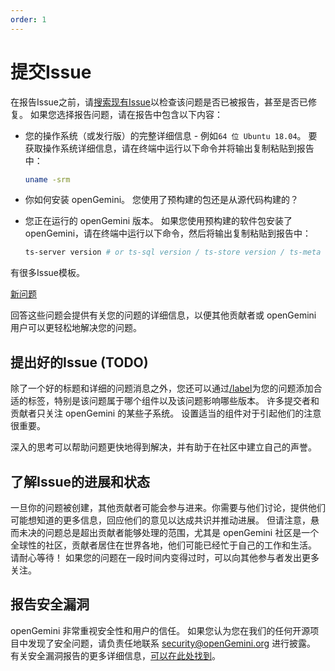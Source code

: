 ```yaml
---
order: 1
---
```


# 提交Issue

在报告Issue之前，请[搜索现有Issue](https://github.com/openGemini/openGemini/issues)以检查该问题是否已被报告，甚至是否已修复。 如果您选择报告问题，请在报告中包含以下内容：

- 您的操作系统（或发行版）的完整详细信息 - 例如`64 位 Ubuntu 18.04`。 要获取操作系统详细信息，请在终端中运行以下命令并将输出复制粘贴到报告中：

   ```bash
   uname -srm
   ```

- 你如何安装 openGemini。 您使用了预构建的包还是从源代码构建的？

- 您正在运行的 openGemini 版本。 如果您使用预构建的软件包安装了 openGemini，请在终端中运行以下命令，然后将输出复制粘贴到报告中：

   ```bash
   ts-server version # or ts-sql version / ts-store version / ts-meta version e.t.
   ```

有很多Issue模板。

[新问题](https://github.com/openGemini/openGemini/issues/new/choose)

回答这些问题会提供有关您的问题的详细信息，以便其他贡献者或 openGemini 用户可以更轻松地解决您的问题。

## 提出好的Issue (TODO)

除了一个好的标题和详细的问题消息之外，您还可以通过[/label]()为您的问题添加合适的标签，特别是该问题属于哪个组件以及该问题影响哪些版本。 许多提交者和贡献者只关注 openGemini 的某些子系统。 设置适当的组件对于引起他们的注意很重要。

深入的思考可以帮助问题更快地得到解决，并有助于在社区中建立自己的声誉。

## 了解Issue的进展和状态

一旦你的问题被创建，其他贡献者可能会参与进来。你需要与他们讨论，提供他们可能想知道的更多信息，回应他们的意见以达成共识并推动进展。 但请注意，悬而未决的问题总是超出贡献者能够处理的范围，尤其是 openGemini 社区是一个全球性的社区，贡献者居住在世界各地，他们可能已经忙于自己的工作和生活。 请耐心等待！ 如果您的问题在一段时间内变得过时，可以向其他参与者发出更多关注。

## 报告安全漏洞

openGemini 非常重视安全性和用户的信任。 如果您认为您在我们的任何开源项目中发现了安全问题，请负责任地联系 [security@openGemini.org](mailto:security@openGemini.org) 进行披露。 有关安全漏洞报告的更多详细信息，[可以在此处找到](https://github.com/openGemini/openGemini/security/policy)。